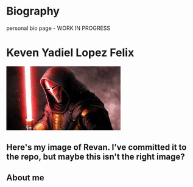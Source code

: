 # Biography
personal bio page - WORK IN PROGRESS
<!doctype html>
<html lang="en">
  <head>
    <meta charset="utf-8">
    <meta name="viewport" content="width=device-width, initial-scale=1">
    <title>My bio page</title>
    <link href="https://cdn.jsdelivr.net/npm/bootstrap@5.3.2/dist/css/bootstrap.min.css" rel="stylesheet" integrity="sha384-T3c6CoIi6uLrA9TneNEoa7RxnatzjcDSCmG1MXxSR1GAsXEV/Dwwykc2MPK8M2HN" crossorigin="anonymous">
  </head>
  <body>
        <div class="container">
                <div class="row" >
                    <div id="bio" class="col-12 col-lg-6" class="text-center">
                        <h1>Keven Yadiel Lopez Felix</h1>
                        <img src="WrongImage.jpg" alt="default-profile-picture" class="img-fluid">
                        <h2> Here's my image of Revan. I've committed it to the repo, but maybe this isn't the right image?</h2>
                    </div>
                    <div id="more">  
                        <h2>About me</h2>  
                    </div>
                </div>
                <script src="https://cdn.jsdelivr.net/npm/bootstrap@5.3.2/dist/js/bootstrap.bundle.min.js" integrity="sha384-C6RzsynM9kWDrMNeT87bh95OGNyZPhcTNXj1NW7RuBCsyN/o0jlpcV8Qyq46cDfL" crossorigin="anonymous"></script>   </div>
  </body>
</html>
